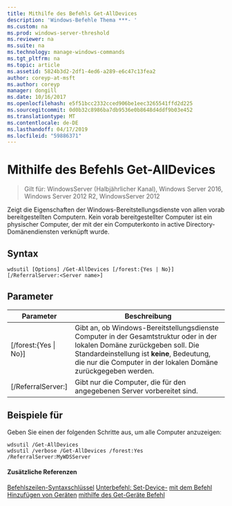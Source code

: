 ```yaml
---
title: Mithilfe des Befehls Get-AllDevices
description: 'Windows-Befehle Thema ***- '
ms.custom: na
ms.prod: windows-server-threshold
ms.reviewer: na
ms.suite: na
ms.technology: manage-windows-commands
ms.tgt_pltfrm: na
ms.topic: article
ms.assetid: 5824b3d2-2df1-4ed6-a289-e6c47c13fea2
author: coreyp-at-msft
ms.author: coreyp
manager: dongill
ms.date: 10/16/2017
ms.openlocfilehash: e5f51bcc2332cced906be1eec3265541ffd2d225
ms.sourcegitcommit: 0d0b32c8986ba7db9536e0b8648d4ddf9b03e452
ms.translationtype: MT
ms.contentlocale: de-DE
ms.lasthandoff: 04/17/2019
ms.locfileid: "59886371"
---
```

# <a name="using-the-get-alldevices-command"></a>Mithilfe des Befehls Get-AllDevices

>Gilt für: WindowsServer (Halbjährlicher Kanal), Windows Server 2016, Windows Server 2012 R2, WindowsServer 2012

Zeigt die Eigenschaften der Windows-Bereitstellungsdienste von allen vorab bereitgestellten Computern. Kein vorab bereitgestellter Computer ist ein physischer Computer, der mit der ein Computerkonto in active Directory-Domänendiensten verknüpft wurde.
## <a name="syntax"></a>Syntax
```
wdsutil [Options] /Get-AllDevices [/forest:{Yes | No}] [/ReferralServer:<Server name>]
```
## <a name="parameters"></a>Parameter
|Parameter|Beschreibung|
|-------|--------|
|[/forest:{Yes &#124; No}]|Gibt an, ob Windows-Bereitstellungsdienste Computer in der Gesamtstruktur oder in der lokalen Domäne zurückgeben soll. Die Standardeinstellung ist **keine**, Bedeutung, die nur die Computer in der lokalen Domäne zurückgegeben werden.|
|[/ReferralServer:<Server name>]|Gibt nur die Computer, die für den angegebenen Server vorbereitet sind.|
## <a name="BKMK_examples"></a>Beispiele für
Geben Sie einen der folgenden Schritte aus, um alle Computer anzuzeigen:
```
wdsutil /Get-AllDevices
wdsutil /verbose /Get-AllDevices /forest:Yes /ReferralServer:MyWDSServer
```
#### <a name="additional-references"></a>Zusätzliche Referenzen
[Befehlszeilen-Syntaxschlüssel](command-line-syntax-key.md)
[Unterbefehl: Set-Device-](subcommand-set-device.md)
[mit dem Befehl Hinzufügen von Geräten](using-the-add-device-command.md)
[mithilfe des Get-Geräte Befehl](using-the-get-device-command.md)
